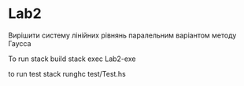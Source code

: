 # Lab2

Вирішити систему лінійних рівнянь паралельним варіантом методу Гаусса

To run 
stack build
stack exec Lab2-exe

to run test
stack runghc test/Test.hs